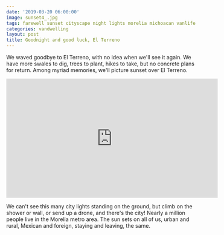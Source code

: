 ```yaml
---
date: '2019-03-20 06:00:00'
image: sunset4_.jpg
tags: farewell sunset cityscape night lights morelia michoacan vanlife
categories: vandwelling
layout: post
title: Goodnight and good luck, El Terreno
---
```


We waved goodbye to El Terreno, with no idea when we'll see it again. We have more swales to dig, trees to plant, hikes to take, but no concrete plans for return. Among myriad memories, we'll picture sunset over El Terreno.

<iframe width="560" height="315" src="https://www.youtube-nocookie.com/embed/yzt_1DPf6Eg" frameborder="0" allow="accelerometer; autoplay; encrypted-media; gyroscope; picture-in-picture" allowfullscreen></iframe>

We can't see this many city lights standing on the ground, but climb on the shower or wall, or send up a drone, and there's the city! Nearly a million people live in the Morelia metro area. The sun sets on all of us, urban and rural, Mexican and foreign, staying and leaving, the same.